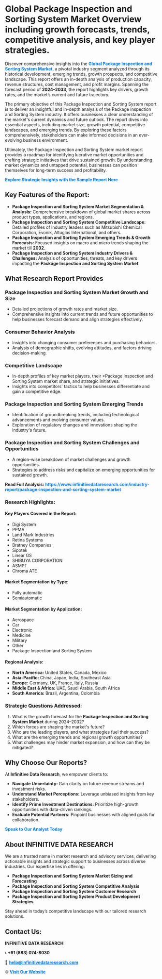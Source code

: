<h1>Global Package Inspection and Sorting System Market Overview including growth forecasts, trends, competitive analysis, and key player strategies.</h1>
<p>
Discover comprehensive insights into the 
<a href="https://www.infinitivedataresearch.com/industry-report/package-inspection-and-sorting-system-market" rel="dofollow" style="color: #007BFF; text-decoration: none;"><strong>Global Package Inspection and Sorting System Market</strong></a>, a pivotal industry segment analyzed through its historical development, emerging trends, growth prospects, and competitive landscape. This report offers an in-depth analysis of production capacity, revenue structures, cost management, and profit margins. Spanning the forecast period of <strong>2024–2033</strong>, the report highlights key drivers, growth rates, and the market’s current and future trajectory.
</p>
<p>
The primary objective of this Package Inspection and Sorting System report is to deliver an insightful and in-depth analysis of the Package Inspection and Sorting System industry. It offers businesses a clear understanding of the market's current dynamics and future outlook. The report dives into essential aspects, including market size, growth potential, competitive landscapes, and emerging trends. By exploring these factors comprehensively, stakeholders can make informed decisions in an ever-evolving business environment.
</p>
<p>
Ultimately, the Package Inspection and Sorting System market report provides a roadmap for identifying lucrative market opportunities and crafting strategic initiatives that drive sustained growth. By understanding market dynamics and untapped potential, businesses can position themselves for long-term success and profitability.
</p>
<p>
<a href="https://www.infinitivedataresearch.com/request-sample/reportId=101830" style="color: #007BFF; text-decoration: none;"><strong>Explore Strategic Insights with the Sample Report Here</strong></a>
</p>

<h2>Key Features of the Report:</h2>
<ul>
<li><strong>Package Inspection and Sorting System Market Segmentation & Analysis:</strong> Comprehensive breakdown of global market shares across product types, applications, and regions.</li>
<li><strong>Package Inspection and Sorting System Competitive Landscape:</strong> Detailed profiles of industry leaders such as Mitsubishi Chemical Corporation, Evonik, Altuglas International, and others.</li>
<li><strong>Package Inspection and Sorting System Emerging Trends & Growth Forecasts:</strong> Focused insights on macro and micro trends shaping the market till <strong>2032</strong>.</li>
<li><strong>Package Inspection and Sorting System Industry Drivers & Challenges:</strong> Analysis of opportunities, threats, and key drivers impacting the <strong>Package Inspection and Sorting System Market</strong>.</li>
</ul>

<h2>What Research Report Provides</h2>
<h3>Package Inspection and Sorting System Market Growth and Size</h3>
<ul>
<li>Detailed projections of growth rates and market size.</li>
<li>Comprehensive insights into current trends and future opportunities to help businesses forecast demand and align strategies effectively.</li>
</ul>

<h3>Consumer Behavior Analysis</h3>
<ul>
<li>Insights into changing consumer preferences and purchasing behaviors.</li>
<li>Analysis of demographic shifts, evolving attitudes, and factors driving decision-making.</li>
</ul>

<h3>Competitive Landscape</h3>
<ul>
<li>In-depth profiles of key market players, their >Package Inspection and Sorting System market share, and strategic initiatives.</li>
<li>Insights into competitors' tactics to help businesses differentiate and gain a competitive edge.</li>
</ul>

<h3>Package Inspection and Sorting System Emerging Trends</h3>
<ul>
<li>Identification of groundbreaking trends, including technological advancements and evolving consumer values.</li>
<li>Exploration of regulatory changes and innovations shaping the industry's future.</li>
</ul>

<h3>Package Inspection and Sorting System Challenges and Opportunities</h3>
<ul>
<li>A region-wise breakdown of market challenges and growth opportunities.</li>
<li>Strategies to address risks and capitalize on emerging opportunities for sustained growth.</li>
</ul>
<p><strong>Read Full Analysis:</strong> <a href="https://www.infinitivedataresearch.com/industry-report/package-inspection-and-sorting-system-market" rel="dofollow" style="color: #007BFF; text-decoration: none;"><strong>https://www.infinitivedataresearch.com/industry-report/package-inspection-and-sorting-system-market</strong></a></p>
<h3>Research Highlights:</h3>
<h4>Key Players Covered in the Report:</h4>
<ul><li>Digi System</li><li>PPMA</li><li>Land Mark Industries</li><li>Retina Systems</li><li>Bratney Companies</li><li>Sipotek</li><li>Linear GS</li><li>SHIBUYA CORPORATION</li><li>ASMPT</li><li>Chroma ATE</li></ul>
<h4>Market Segmentation by Type:</h4>
<ul><li>Fully automatic</li><li>Semiautomatic</li></ul>
<h4>Market Segmentation by Application:</h4>
<ul><li>Aerospace</li><li>Car</li><li>Electronic</li><li>Medicine</li><li>Military</li><li>Other</li><li>Package Inspection and Sorting System</li></ul>

<h4>Regional Analysis:</h4>
<ul>
<li><strong>North America:</strong> United States, Canada, Mexico</li>
<li><strong>Asia-Pacific:</strong> China, Japan, India, Southeast Asia</li>
<li><strong>Europe:</strong> Germany, UK, France, Italy, Russia</li>
<li><strong>Middle East & Africa:</strong> UAE, Saudi Arabia, South Africa</li>
<li><strong>South America:</strong> Brazil, Argentina, Colombia</li>
</ul>

<h3>Strategic Questions Addressed:</h3>
<ol>
<li>What is the growth forecast for the <strong>Package Inspection and Sorting System Market</strong> during 2024–2032?</li>
<li>Which forces are shaping the market's future?</li>
<li>Who are the leading players, and what strategies fuel their success?</li>
<li>What are the emerging trends and regional growth opportunities?</li>
<li>What challenges may hinder market expansion, and how can they be mitigated?</li>
</ol>

<h2>Why Choose Our Reports?</h2>
<p>At <strong>Infinitive Data Research</strong>, we empower clients to:</p>
<ul>
<li><strong>Navigate Uncertainty:</strong> Gain clarity on future revenue streams and investment risks.</li>
<li><strong>Understand Market Perceptions:</strong> Leverage unbiased insights from key stakeholders.</li>
<li><strong>Identify Prime Investment Destinations:</strong> Prioritize high-growth opportunities with data-driven rankings.</li>
<li><strong>Evaluate Potential Partners:</strong> Pinpoint businesses with aligned goals for collaboration.</li>
</ul>
<p><a href="https://www.infinitivedataresearch.com/industry-report/package-inspection-and-sorting-system-market" rel="dofollow" style="color: #007BFF; text-decoration: none;"><strong>Speak to Our Analyst Today</strong></a></p>

<h2>About INFINITIVE DATA RESEARCH</h2>
<p>We are a trusted name in market research and advisory services, delivering actionable insights and strategic support to businesses across diverse industries. Our expertise lies in offering:</p>
<ul>
<li><strong>Package Inspection and Sorting System Market Sizing and Forecasting</strong></li>
<li><strong>Package Inspection and Sorting System Competitive Analysis</strong></li>
<li><strong>Package Inspection and Sorting System Customer Research</strong></li>
<li><strong>Package Inspection and Sorting System Product Development Strategies</strong></li>
</ul>
<p>Stay ahead in today’s competitive landscape with our tailored research solutions.</p>

<h2>Contact Us:</h2>
<p><strong>INFINITIVE DATA RESEARCH</strong></p>
<p>📞 <strong>+91 (883) 074-8030</strong></p>
<p>📧 <strong><a href="mailto:help@infinitivedataresearch.com" style="color: #007BFF;">help@infinitivedataresearch.com</a></strong></p>
<p>🌐 <strong><a href="https://www.infinitivedataresearch.com" rel="dofollow" style="color: #007BFF;">Visit Our Website</a></strong></p>